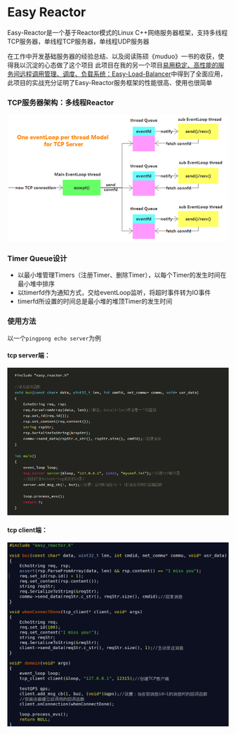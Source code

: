 # Easy Reactor

Easy-Reactor是一个基于Reactor模式的Linux C++网络服务器框架，支持多线程TCP服务器，单线程TCP服务器，单线程UDP服务器

在工作中开发基础服务器的经验总结、以及阅读陈硕《muduo》一书的收获，使得我以沉淀的心态做了这个项目
此项目在我的另一个项目[易用稳定、高性能的服务间远程调用管理、调度、负载系统：Easy-Load-Balancer][1]中得到了全面应用，此项目的实战充分证明了Easy-Reactor服务框架的性能很高、使用也很简单

[1]: https://github.com/LeechanX/Easy-Load-Balancer

### TCP服务器架构：多线程Reactor

![Multi-Thread-Arch](pictures/multi-thread-arch.png)

### Timer Queue设计

- 以最小堆管理Timers（注册Timer、删除Timer），以每个Timer的发生时间在最小堆中排序
- 以timerfd作为通知方式，交给eventLoop监听，将超时事件转为IO事件
- timerfd所设置的时间总是最小堆的堆顶Timer的发生时间

### 使用方法

以一个`pingpong echo server`为例

#### tcp server端：
![Server-Example](pictures/server-example.png)

#### tcp client端：
![Client-Example](pictures/client-example.png)
